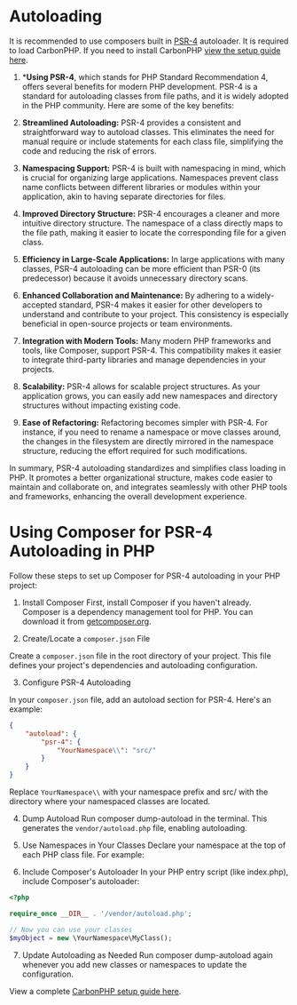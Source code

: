 # Autoloading

It is recommended to use composers built in [PSR-4](https://www.php-fig.org/psr/psr-4/) autoloader. 
It is required to load CarbonPHP.  If you need to install CarbonPHP [view the setup guide here](https://carbonorm.dev/#/documentation/CarbonPHP/).


1) ***Using PSR-4**, which stands for PHP Standard Recommendation 4, offers several benefits for modern PHP development. PSR-4 is a standard for autoloading classes from file paths, and it is widely adopted in the PHP community. Here are some of the key benefits:

2) **Streamlined Autoloading:** PSR-4 provides a consistent and straightforward way to autoload classes. This eliminates the need for manual require or include statements for each class file, simplifying the code and reducing the risk of errors.

3) **Namespacing Support:** PSR-4 is built with namespacing in mind, which is crucial for organizing large applications. Namespaces prevent class name conflicts between different libraries or modules within your application, akin to having separate directories for files.

4) **Improved Directory Structure:** PSR-4 encourages a cleaner and more intuitive directory structure. The namespace of a class directly maps to the file path, making it easier to locate the corresponding file for a given class.

5) **Efficiency in Large-Scale Applications:** In large applications with many classes, PSR-4 autoloading can be more efficient than PSR-0 (its predecessor) because it avoids unnecessary directory scans.

6) **Enhanced Collaboration and Maintenance:** By adhering to a widely-accepted standard, PSR-4 makes it easier for other developers to understand and contribute to your project. This consistency is especially beneficial in open-source projects or team environments.

7) **Integration with Modern Tools:** Many modern PHP frameworks and tools, like Composer, support PSR-4. This compatibility makes it easier to integrate third-party libraries and manage dependencies in your projects.

8) **Scalability:** PSR-4 allows for scalable project structures. As your application grows, you can easily add new namespaces and directory structures without impacting existing code.

9) **Ease of Refactoring:** Refactoring becomes simpler with PSR-4. For instance, if you need to rename a namespace or move classes around, the changes in the filesystem are directly mirrored in the namespace structure, reducing the effort required for such modifications.

In summary, PSR-4 autoloading standardizes and simplifies class loading in PHP. It promotes a better organizational structure, makes code easier to maintain and collaborate on, and integrates seamlessly with other PHP tools and frameworks, enhancing the overall development experience.


# Using Composer for PSR-4 Autoloading in PHP

Follow these steps to set up Composer for PSR-4 autoloading in your PHP project:

1) Install Composer
First, install Composer if you haven't already. Composer is a dependency management tool for PHP. You can download it from [getcomposer.org](https://getcomposer.org/). 

2) Create/Locate a `composer.json` File

Create a `composer.json` file in the root directory of your project. This file defines your project's dependencies and autoloading configuration.

3) Configure PSR-4 Autoloading

In your `composer.json` file, add an autoload section for PSR-4. Here's an example:

```json
{
    "autoload": {
        "psr-4": {
            "YourNamespace\\": "src/"
        }
    }
}
```

Replace ```YourNamespace\\``` with your namespace prefix and src/ with the directory where your namespaced classes are located.

4) Dump Autoload
Run composer dump-autoload in the terminal. This generates the ```vendor/autoload.php``` file, enabling autoloading.

5) Use Namespaces in Your Classes
Declare your namespace at the top of each PHP class file. For example:

6) Include Composer's Autoloader
In your PHP entry script (like index.php), include Composer's autoloader:

```php
<?php

require_once __DIR__ . '/vendor/autoload.php';

// Now you can use your classes
$myObject = new \YourNamespace\MyClass();
```

7) Update Autoloading as Needed
Run composer dump-autoload again whenever you add new classes or namespaces to update the configuration.


View a complete [CarbonPHP setup guide here](https://carbonorm.dev/#/documentation/CarbonPHP/).

